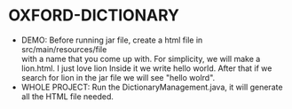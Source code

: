 # OXFORD-DICTIONARY
+ DEMO: Before running jar file, create a html file in src/main/resources/file  
with a name that you come up with. For simplicity, we will make a lion.html. 
I just love lion Inside it we write hello world. After that if we search for 
lion in the jar file we will see "hello wolrd". 
+ WHOLE PROJECT: Run the DictionaryManagement.java, it will generate all the
HTML file needed.
